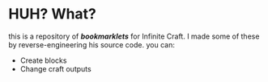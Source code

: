 # HUH? What?
this is a repository of ***bookmarklets*** for Infinite Craft.
I made some of these by reverse-engineering his source code.
you can:
- Create blocks
- Change craft outputs
